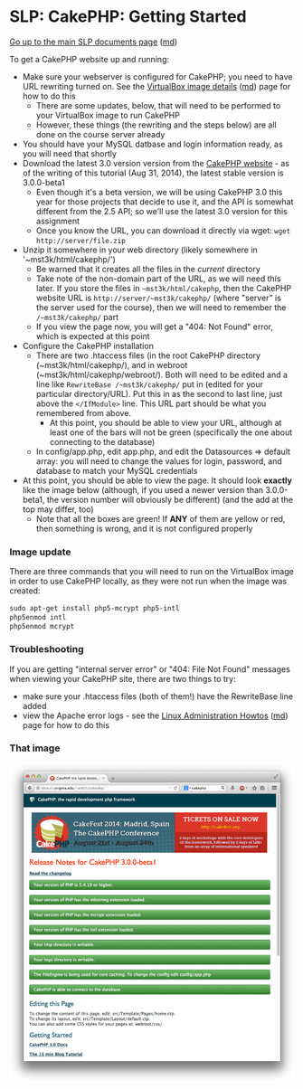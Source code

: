 SLP: CakePHP: Getting Started
=============================

[Go up to the main SLP documents page](index.html) ([md](index.md))

To get a CakePHP website up and running:

- Make sure your webserver is configured for CakePHP; you need to have URL rewriting turned on.  See the [VirtualBox image details](virtualbox-image-details.html) ([md](virtualbox-image-details.md)) page for how to do this
    - There are some updates, below, that will need to be performed to your VirtualBox image to run CakePHP
	- However, these things (the rewriting and the steps below) are all done on the course server already
- You should have your MySQL datbase and login information ready, as you will need that shortly
- Download the latest 3.0 version version from the [CakePHP website](http://cakephp.org/) - as of the writing of this tutorial (Aug 31, 2014), the latest stable version is 3.0.0-beta1
    - Even though it's a beta version, we will be using CakePHP 3.0 this year for those projects that decide to use it, and the API is somewhat different from the 2.5 API; so we'll use the latest 3.0 version for this assignment
	- Once you know the URL, you can download it directly via wget: `wget http://server/file.zip`
- Unzip it somewhere in your web directory (likely somewhere in '~mst3k/html/cakephp/')
    - Be warned that it creates all the files in the *current* directory
    - Take note of the non-domain part of the URL, as we will need this later.  If you store the files in `~mst3k/html/cakephp`, then the CakePHP website URL is `http://server/~mst3k/cakephp/` (where "server" is the server used for the course), then we will need to remember the `/~mst3k/cakephp/` part
    - If you view the page now, you will get a "404: Not Found" error, which is expected at this point
- Configure the CakePHP installation
    - There are two .htaccess files (in the root CakePHP directory (~mst3k/html/cakephp/), and in webroot (~mst3k/html/cakephp/webroot/).  Both will need to be edited and a line like `RewriteBase /~mst3k/cakephp/` put in (edited for your particular directory/URL).  Put this in as the second to last line, just above the `</IfModule>` line.  This URL part should be what you remembered from above.
        - At this point, you should be able to view your URL, although at least one of the bars will not be green (specifically the one about connecting to the database)
    - In config/app.php, edit app.php, and edit the Datasources =&gt; default array: you will need to change the values for login, password, and database to match your MySQL credentials
- At this point, you should be able to view the page.  It should look **exactly** like the image below (although, if you used a newer version than 3.0.0-beta1, the version number will obviously be different) (and the add at the top may differ, too)
  - Note that all the boxes are green!  If **ANY** of them are yellow or red, then something is wrong, and it is not configured properly

### Image update ###

There are three commands that you will need to run on the VirtualBox image in order to use CakePHP locally, as they were not run when the image was created:

```
sudo apt-get install php5-mcrypt php5-intl
php5enmod intl
php5enmod mcrypt
```


### Troubleshooting ###

If you are getting "internal server error" or "404: File Not Found" messages when viewing your CakePHP site, there are two things to try:

- make sure your .htaccess files (both of them!) have the RewriteBase line added
- view the Apache error logs - see the [Linux Administration Howtos](linux-admin-howtos.html) ([md](linux-admin-howtos.md)) page for how to do this

### That image ###

![](images/cakephp-initial.png)
